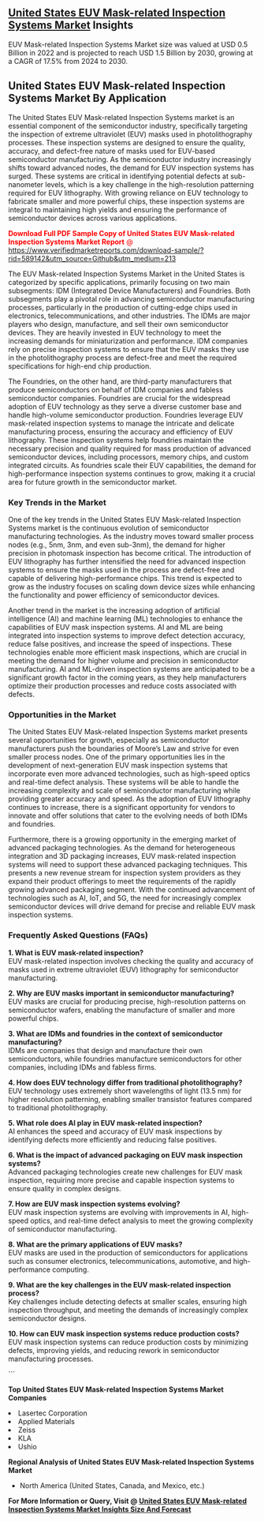 <h2><a href="https://www.verifiedmarketreports.com/download-sample/?rid=589142&amp;utm_source=Github&amp;utm_medium=213" target="_blank">United States EUV Mask-related Inspection Systems Market</a> Insights</h2><p>EUV Mask-related Inspection Systems Market size was valued at USD 0.5 Billion in 2022 and is projected to reach USD 1.5 Billion by 2030, growing at a CAGR of 17.5% from 2024 to 2030.</p><p><h2>United States EUV Mask-related Inspection Systems Market By Application</h2><p>The United States EUV Mask-related Inspection Systems market is an essential component of the semiconductor industry, specifically targeting the inspection of extreme ultraviolet (EUV) masks used in photolithography processes. These inspection systems are designed to ensure the quality, accuracy, and defect-free nature of masks used for EUV-based semiconductor manufacturing. As the semiconductor industry increasingly shifts toward advanced nodes, the demand for EUV inspection systems has surged. These systems are critical in identifying potential defects at sub-nanometer levels, which is a key challenge in the high-resolution patterning required for EUV lithography. With growing reliance on EUV technology to fabricate smaller and more powerful chips, these inspection systems are integral to maintaining high yields and ensuring the performance of semiconductor devices across various applications.<p><span class=""><span style="color: #ff0000;"><strong>Download Full PDF Sample Copy of United States EUV Mask-related Inspection Systems Market Report</strong> @ </span><a href="https://www.verifiedmarketreports.com/download-sample/?rid=589142&amp;utm_source=Github&amp;utm_medium=213" target="_blank">https://www.verifiedmarketreports.com/download-sample/?rid=589142&amp;utm_source=Github&amp;utm_medium=213</a></span></p>The EUV Mask-related Inspection Systems Market in the United States is categorized by specific applications, primarily focusing on two main subsegments: IDM (Integrated Device Manufacturers) and Foundries. Both subsegments play a pivotal role in advancing semiconductor manufacturing processes, particularly in the production of cutting-edge chips used in electronics, telecommunications, and other industries. The IDMs are major players who design, manufacture, and sell their own semiconductor devices. They are heavily invested in EUV technology to meet the increasing demands for miniaturization and performance. IDM companies rely on precise inspection systems to ensure that the EUV masks they use in the photolithography process are defect-free and meet the required specifications for high-end chip production.<p>The Foundries, on the other hand, are third-party manufacturers that produce semiconductors on behalf of IDM companies and fabless semiconductor companies. Foundries are crucial for the widespread adoption of EUV technology as they serve a diverse customer base and handle high-volume semiconductor production. Foundries leverage EUV mask-related inspection systems to manage the intricate and delicate manufacturing process, ensuring the accuracy and efficiency of EUV lithography. These inspection systems help foundries maintain the necessary precision and quality required for mass production of advanced semiconductor devices, including processors, memory chips, and custom integrated circuits. As foundries scale their EUV capabilities, the demand for high-performance inspection systems continues to grow, making it a crucial area for future growth in the semiconductor market.</p><h3>Key Trends in the Market</h3><p>One of the key trends in the United States EUV Mask-related Inspection Systems market is the continuous evolution of semiconductor manufacturing technologies. As the industry moves toward smaller process nodes (e.g., 5nm, 3nm, and even sub-3nm), the demand for higher precision in photomask inspection has become critical. The introduction of EUV lithography has further intensified the need for advanced inspection systems to ensure the masks used in the process are defect-free and capable of delivering high-performance chips. This trend is expected to grow as the industry focuses on scaling down device sizes while enhancing the functionality and power efficiency of semiconductor devices.</p><p>Another trend in the market is the increasing adoption of artificial intelligence (AI) and machine learning (ML) technologies to enhance the capabilities of EUV mask inspection systems. AI and ML are being integrated into inspection systems to improve defect detection accuracy, reduce false positives, and increase the speed of inspections. These technologies enable more efficient mask inspections, which are crucial in meeting the demand for higher volume and precision in semiconductor manufacturing. AI and ML-driven inspection systems are anticipated to be a significant growth factor in the coming years, as they help manufacturers optimize their production processes and reduce costs associated with defects.</p><h3>Opportunities in the Market</h3><p>The United States EUV Mask-related Inspection Systems market presents several opportunities for growth, especially as semiconductor manufacturers push the boundaries of Moore’s Law and strive for even smaller process nodes. One of the primary opportunities lies in the development of next-generation EUV mask inspection systems that incorporate even more advanced technologies, such as high-speed optics and real-time defect analysis. These systems will be able to handle the increasing complexity and scale of semiconductor manufacturing while providing greater accuracy and speed. As the adoption of EUV lithography continues to increase, there is a significant opportunity for vendors to innovate and offer solutions that cater to the evolving needs of both IDMs and foundries.</p><p>Furthermore, there is a growing opportunity in the emerging market of advanced packaging technologies. As the demand for heterogeneous integration and 3D packaging increases, EUV mask-related inspection systems will need to support these advanced packaging techniques. This presents a new revenue stream for inspection system providers as they expand their product offerings to meet the requirements of the rapidly growing advanced packaging segment. With the continued advancement of technologies such as AI, IoT, and 5G, the need for increasingly complex semiconductor devices will drive demand for precise and reliable EUV mask inspection systems.</p><h3>Frequently Asked Questions (FAQs)</h3><p><strong>1. What is EUV mask-related inspection?</strong><br>EUV mask-related inspection involves checking the quality and accuracy of masks used in extreme ultraviolet (EUV) lithography for semiconductor manufacturing.</p><p><strong>2. Why are EUV masks important in semiconductor manufacturing?</strong><br>EUV masks are crucial for producing precise, high-resolution patterns on semiconductor wafers, enabling the manufacture of smaller and more powerful chips.</p><p><strong>3. What are IDMs and foundries in the context of semiconductor manufacturing?</strong><br>IDMs are companies that design and manufacture their own semiconductors, while foundries manufacture semiconductors for other companies, including IDMs and fabless firms.</p><p><strong>4. How does EUV technology differ from traditional photolithography?</strong><br>EUV technology uses extremely short wavelengths of light (13.5 nm) for higher resolution patterning, enabling smaller transistor features compared to traditional photolithography.</p><p><strong>5. What role does AI play in EUV mask-related inspection?</strong><br>AI enhances the speed and accuracy of EUV mask inspections by identifying defects more efficiently and reducing false positives.</p><p><strong>6. What is the impact of advanced packaging on EUV mask inspection systems?</strong><br>Advanced packaging technologies create new challenges for EUV mask inspection, requiring more precise and capable inspection systems to ensure quality in complex designs.</p><p><strong>7. How are EUV mask inspection systems evolving?</strong><br>EUV mask inspection systems are evolving with improvements in AI, high-speed optics, and real-time defect analysis to meet the growing complexity of semiconductor manufacturing.</p><p><strong>8. What are the primary applications of EUV masks?</strong><br>EUV masks are used in the production of semiconductors for applications such as consumer electronics, telecommunications, automotive, and high-performance computing.</p><p><strong>9. What are the key challenges in the EUV mask-related inspection process?</strong><br>Key challenges include detecting defects at smaller scales, ensuring high inspection throughput, and meeting the demands of increasingly complex semiconductor designs.</p><p><strong>10. How can EUV mask inspection systems reduce production costs?</strong><br>EUV mask inspection systems can reduce production costs by minimizing defects, improving yields, and reducing rework in semiconductor manufacturing processes.</p>```</p><p><strong>Top United States EUV Mask-related Inspection Systems Market Companies</strong></p><div data-test-id=""><p><li>Lasertec Corporation</li><li> Applied Materials</li><li> Zeiss</li><li> KLA</li><li> Ushio</li></p><div><strong>Regional Analysis of&nbsp;United States EUV Mask-related Inspection Systems Market</strong></div><ul><li dir="ltr"><p dir="ltr">North America&nbsp;(United States, Canada, and Mexico, etc.)</p></li></ul><p><strong>For More Information or Query, Visit @&nbsp;</strong><strong><a href="https://www.verifiedmarketreports.com/product/euv-mask-related-inspection-systems-market/?utm_source=Github&amp;utm_medium=213" target="_blank">United States EUV Mask-related Inspection Systems Market Insights Size And Forecast</a></strong></p></div>
